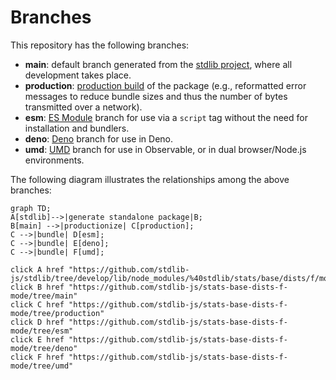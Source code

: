 <!--

@license Apache-2.0

Copyright (c) 2022 The Stdlib Authors.

Licensed under the Apache License, Version 2.0 (the "License");
you may not use this file except in compliance with the License.
You may obtain a copy of the License at

    http://www.apache.org/licenses/LICENSE-2.0

Unless required by applicable law or agreed to in writing, software
distributed under the License is distributed on an "AS IS" BASIS,
WITHOUT WARRANTIES OR CONDITIONS OF ANY KIND, either express or implied.
See the License for the specific language governing permissions and
limitations under the License.

-->

# Branches

This repository has the following branches:

-   **main**: default branch generated from the [stdlib project][stdlib-url], where all development takes place.
-   **production**: [production build][production-url] of the package (e.g., reformatted error messages to reduce bundle sizes and thus the number of bytes transmitted over a network).
-   **esm**: [ES Module][esm-url] branch for use via a `script` tag without the need for installation and bundlers.
-   **deno**: [Deno][deno-url] branch for use in Deno.
-   **umd**: [UMD][umd-url] branch for use in Observable, or in dual browser/Node.js environments.

The following diagram illustrates the relationships among the above branches:

```mermaid
graph TD;
A[stdlib]-->|generate standalone package|B;
B[main] -->|productionize| C[production];
C -->|bundle| D[esm];
C -->|bundle| E[deno];
C -->|bundle| F[umd];

click A href "https://github.com/stdlib-js/stdlib/tree/develop/lib/node_modules/%40stdlib/stats/base/dists/f/mode"
click B href "https://github.com/stdlib-js/stats-base-dists-f-mode/tree/main"
click C href "https://github.com/stdlib-js/stats-base-dists-f-mode/tree/production"
click D href "https://github.com/stdlib-js/stats-base-dists-f-mode/tree/esm"
click E href "https://github.com/stdlib-js/stats-base-dists-f-mode/tree/deno"
click F href "https://github.com/stdlib-js/stats-base-dists-f-mode/tree/umd"
```

[stdlib-url]: https://github.com/stdlib-js/stdlib/tree/develop/lib/node_modules/%40stdlib/stats/base/dists/f/mode
[production-url]: https://github.com/stdlib-js/stats-base-dists-f-mode/tree/production
[deno-url]: https://github.com/stdlib-js/stats-base-dists-f-mode/tree/deno
[umd-url]: https://github.com/stdlib-js/stats-base-dists-f-mode/tree/umd
[esm-url]: https://github.com/stdlib-js/stats-base-dists-f-mode/tree/esm